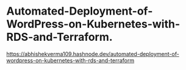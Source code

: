# Automated-Deployment-of-WordPress-on-Kubernetes-with-RDS-and-Terraform.
https://abhishekverma109.hashnode.dev/automated-deployment-of-wordpress-on-kubernetes-with-rds-and-terraform
